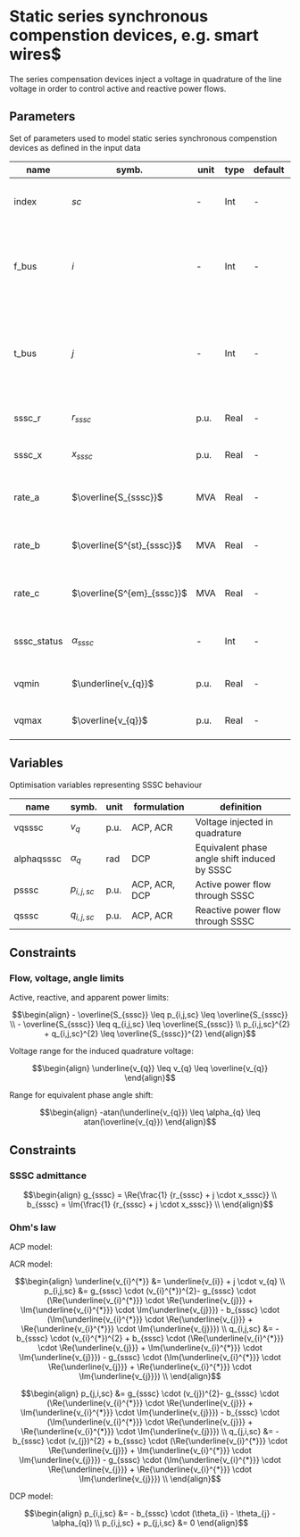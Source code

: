 # Static series synchronous compenstion devices, e.g. smart wires$

The series compensation devices inject a voltage in quadrature of the line voltage in order to control active and reactive power flows.

## Parameters

Set of parameters used to model static series synchronous compenstion devices as defined in the input data

| name          | symb.                     | unit  | type      | default  | definition                                                           |
|---------------|---------------------------|-------|-----------|----------|----------------------------------------------------------------------|
| index         | $sc$                      | -     | Int       | -        | unique index of the sereies compensator                                  |
| f_bus         | $i$                       | -     | Int       | -        | unique index of the bus to which the series compensator is originating from |
| t_bus         | $j$                       | -     | Int       | -        | unique index of the bus to which the series compensator is terminating at |
| sssc_r        | $r_{sssc}$                | p.u.  | Real      | -        | resistance of the series compensator |
| sssc_x        | $x_{sssc}$                | p.u.  | Real      | -        | inductance of the series compensator |
| rate_a        | $\overline{S_{sssc}}$     | MVA   | Real      | -        | long term rating of series compensator |
| rate_b        | $\overline{S^{st}_{sssc}}$| MVA   | Real      | -        | short term term rating of series compensator |
| rate_c        | $\overline{S^{em}_{sssc}}$| MVA   | Real      | -        | emergency rating of series compensator |
| sssc_status   | $\alpha_{sssc}$           | -     | Int       | -        | status indicator of series compensator |
| vqmin         | $\underline{v_{q}}$       | p.u.  | Real      | -        | minimum quadrature voltage |
| vqmax         | $\overline{v_{q}}$        | p.u.  | Real      | -        | maximum quadrature voltage |

## Variables

Optimisation variables representing SSSC behaviour

| name          | symb.                 | unit  | formulation     | definition                                                                  |
|---------------|-----------------------|-------|-----------------|----------------------------------------------------------------------------|
| vqsssc        |$v_{q}$                | p.u.  | ACP,  ACR      | Voltage injected in quadrature                      |
| alphaqsssc    |$\alpha_{q}$           | rad   | DCP             | Equivalent phase angle shift induced by SSSC |
| psssc         |$p_{i,j,sc}$           | p.u.  | ACP, ACR,  DCP | Active power flow through SSSC |
| qsssc         |$q_{i,j,sc}$           | p.u.  | ACP, ACR      | Reactive power flow through SSSC |

## Constraints

### Flow, voltage, angle limits

Active, reactive, and apparent power limits:
```math
\begin{align}
- \overline{S_{sssc}} \leq p_{i,j,sc} \leq \overline{S_{sssc}} \\
- \overline{S_{sssc}} \leq q_{i,j,sc} \leq \overline{S_{sssc}} \\
p_{i,j,sc}^{2} + q_{i,j,sc}^{2} \leq \overline{S_{sssc}}^{2}
\end{align}
```

Voltage range for the induced quadrature voltage:
```math
\begin{align}
\underline{v_{q}} \leq v_{q} \leq \overline{v_{q}}
\end{align}
```

Range for equivalent phase angle shift:
```math
\begin{align}
-atan(\underline{v_{q}}) \leq \alpha_{q} \leq atan(\overline{v_{q}})
\end{align}
```

## Constraints

### SSSC admittance
```math
\begin{align}
g_{sssc} = \Re{\frac{1} {r_{sssc} + j \cdot x_sssc}} \\
b_{sssc} = \Im{\frac{1} {r_{sssc} + j \cdot x_sssc}} \\
\end{align}
```

### Ohm's law
ACP model:

ACR model:

```math
\begin{align}
\underline{v_{i}^{*}} &= \underline{v_{i}} + j \cdot v_{q} \\
p_{i,j,sc} &= g_{sssc} \cdot (v_{i}^{*})^{2}- g_{sssc} \cdot (\Re{\underline{v_{i}^{*}}} \cdot \Re{\underline{v_{j}}} + \Im{\underline{v_{i}^{*}}} \cdot \Im{\underline{v_{j}}})  - b_{sssc} \cdot (\Im{\underline{v_{i}^{*}}} \cdot \Re{\underline{v_{j}}} + \Re{\underline{v_{i}^{*}}} \cdot \Im{\underline{v_{j}}}) \\
q_{i,j,sc} &= -b_{sssc} \cdot (v_{i}^{*})^{2} + b_{sssc} \cdot (\Re{\underline{v_{i}^{*}}} \cdot \Re{\underline{v_{j}}} + \Im{\underline{v_{i}^{*}}} \cdot \Im{\underline{v_{j}}})  - g_{sssc} \cdot (\Im{\underline{v_{i}^{*}}} \cdot \Re{\underline{v_{j}}} + \Re{\underline{v_{i}^{*}}} \cdot \Im{\underline{v_{j}}}) \\
\end{align}
```
```math
\begin{align}
p_{j,i,sc} &= g_{sssc} \cdot (v_{j})^{2}- g_{sssc} \cdot (\Re{\underline{v_{i}^{*}}} \cdot \Re{\underline{v_{j}}} + \Im{\underline{v_{i}^{*}}} \cdot \Im{\underline{v_{j}}})  - b_{sssc} \cdot (\Im{\underline{v_{i}^{*}}} \cdot \Re{\underline{v_{j}}} + \Re{\underline{v_{i}^{*}}} \cdot \Im{\underline{v_{j}}}) \\
q_{j,i,sc} &= -b_{sssc} \cdot (v_{j})^{2} + b_{sssc} \cdot (\Re{\underline{v_{i}^{*}}} \cdot \Re{\underline{v_{j}}} + \Im{\underline{v_{i}^{*}}} \cdot \Im{\underline{v_{j}}})  - g_{sssc} \cdot (\Im{\underline{v_{i}^{*}}} \cdot \Re{\underline{v_{j}}} + \Re{\underline{v_{i}^{*}}} \cdot \Im{\underline{v_{j}}}) \\
\end{align}
```

DCP model:
```math
\begin{align}
p_{i,j,sc} &= - b_{sssc} \cdot (\theta_{i} - \theta_{j} - \alpha_{q}) \\
p_{i,j,sc} + p_{j,i,sc} &= 0
\end{align}
```
